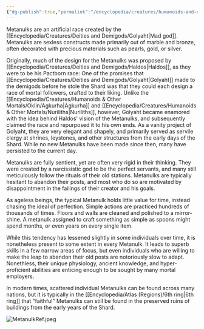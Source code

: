 ```yaml
---
{"dg-publish":true,"permalink":"/encyclopedia/creatures/humanoids-and-other-mortals/metanulks/"}
---
```


Metanulks are an artificial race created by the [[Encyclopedia/Creatures/Deities and Demigods/Golyaht\|Mad god]]. Metanulks are sexless constructs made primarily out of marble and bronze, often decorated with precious materials such as pearls, gold, or silver. 

Originally, much of the design for the Metanulks was proposed by [[Encyclopedia/Creatures/Deities and Demigods/Haldos\|Haldos]], as they were to be his Pactborn race: One of the promises that [[Encyclopedia/Creatures/Deities and Demigods/Golyaht\|Golyaht]] made to the demigods before he stole the Shard was that they could each design a race of mortal followers, crafted to their liking. Unlike the [[Encyclopedia/Creatures/Humanoids & Other Mortals/Oklin/Agkurha\|Agkurha]] and [[Encyclopedia/Creatures/Humanoids & Other Mortals/Nuriliths\|Nuriliths]], however, Golyaht became enamored with the idea behind Haldos' vision of the Metanulks, and subsequently claimed the race and repurposed it to his own ends. As a vanity project of Golyaht, they are very elegant and shapely, and primarily served as servile clergy at shrines, leystones, and other structures from the early days of the Shard. While no new Metanulks have been made since then, many have persisted to the current day.

Metanulks are fully sentient, yet are often very rigid in their thinking. They were created by a narcissistic god to be the perfect servants, and many still meticulously follow the rituals of their old stations. Metanulks are typically hesitant to abandon their posts, and most who do so are motivated by disappointment in the failings of their creator and his goals.

As ageless beings, the typical Metanulk holds little value for time, instead chasing the ideal of perfection. Simple actions are practiced hundreds of thousands of times. Floors and walls are cleaned and polished to a mirror-shine. A metanulk assigned to craft something as simple as spoons might spend months, or even years on every single item.

While this tendency has lessened slightly in some individuals over time, it is nonetheless present to some extent in every Metanulk. It leads to superb skills in a few narrow areas of focus, but even individuals who are willing to make the leap to abandon their old posts are notoriously slow to adapt. Nonethless, their unique physiology, ancient knowledge, and hyper-proficient  abilities are enticing enough to be sought by many mortal employers.

In modern times, scattered individual Metanulks can be found across many nations, but it is typically in the [[Encyclopedia/Atlas (Regions)/6th ring\|6th ring]] that "faithful" Metanulks can still be found in the preserved ruins of buildings from the early years of the Shard.

![MetanulkRef.jpeg](/img/user/Images/MetanulkRef.jpeg)